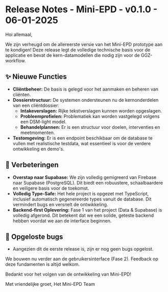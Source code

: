 # Release Notes - Mini-EPD - v0.1.0 - 06-01-2025

Hoi allemaal,

We zijn verheugd om de allereerste versie van het Mini-EPD prototype aan te kondigen! Deze release legt de volledige technische basis voor de applicatie en bevat de kern-datamodellen die nodig zijn voor de GGZ-workflow.

## ✨ Nieuwe Functies

*   **Cliëntbeheer:** De basis is gelegd voor het aanmaken en beheren van cliënten.
*   **Dossierstructuur:** De systemen ondersteunen nu de kernonderdelen van een cliëntdossier:
    *   **Intakeverslagen:** Rijke tekstverslagen kunnen worden opgeslagen.
    *   **Probleemprofielen:** Problematiek kan worden vastgelegd volgens een DSM-light model.
    *   **Behandelplannen:** Er is een structuur voor doelen, interventies en meetmomenten.
*   **Testomgeving:** Er is een endpoint beschikbaar om de database te vullen met realistische testdata, wat essentieel is voor de verdere ontwikkeling en demo's.

## 🚀 Verbeteringen

*   **Overstap naar Supabase:** We zijn volledig gemigreerd van Firebase naar Supabase (PostgreSQL). Dit biedt een robuustere, schaalbaardere en veiligere basis voor de toekomst.
*   **Volledig Type-Safe:** Het hele project is opgezet met TypeScript, inclusief automatisch gegenereerde types vanuit de database. Dit vermindert bugs en versnelt de ontwikkeling.
*   **Backend-first Oplevering:** Fase 1 van het project (Data & Supabase) is volledig afgerond. Dit betekent dat we een solide, geteste backend hebben voordat we aan de interface beginnen.

## 🐛 Opgeloste bugs

*   Aangezien dit de eerste release is, zijn er nog geen bugs opgelost.

We bouwen nu verder aan de gebruikersinterface (Fase 2). Feedback op deze fundamenten is altijd welkom.

Bedankt voor het volgen van de ontwikkeling van Mini-EPD!

Met vriendelijke groet,
Het Mini-EPD Team
